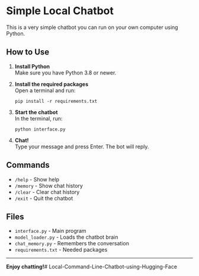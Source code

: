 # Simple Local Chatbot

This is a very simple chatbot you can run on your own computer using Python.

## How to Use

1. **Install Python**  
   Make sure you have Python 3.8 or newer.

2. **Install the required packages**  
   Open a terminal and run:
   ```
   pip install -r requirements.txt
   ```

3. **Start the chatbot**  
   In the terminal, run:
   ```
   python interface.py
   ```

4. **Chat!**  
   Type your message and press Enter. The bot will reply.

## Commands

- `/help` - Show help
- `/memory` - Show chat history
- `/clear` - Clear chat history
- `/exit` - Quit the chatbot

## Files

- `interface.py` - Main program
- `model_loader.py` - Loads the chatbot brain
- `chat_memory.py` - Remembers the conversation
- `requirements.txt` - Needed packages

---

**Enjoy chatting!**#   L o c a l - C o m m a n d - L i n e - C h a t b o t - u s i n g - H u g g i n g - F a c e  
 